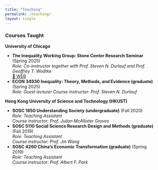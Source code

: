 ```yaml
---
title: "Teaching"
permalink: /teaching/
layout: single
---
```


### Courses Taught

**University of Chicago**
*   **The Inequality Working Group: Stone Center Research Seminar** (Spring 2025)  
    *Role: Co-instructor together with Prof. Steven N. Durlauf and Prof. Geoffrey T. Wodtke*  
    [🔗 WEB](https://stonecenter.uchicago.edu/the-inequality-working-group-iwg/)
*   **ECON 34930 Inequality: Theory, Methods, and Evidence (graduate)** (Spring 2025)  
    *Role: Guest lecturer*
    *Course instructor: Prof. Steven N. Durlauf*

**Hong Kong University of Science and Technology (HKUST)**
*   **SOSC 1850 Understanding Society (undergraduate)** (Fall 2020)  
    *Role: Teaching Assistant*  
    *Course instructor: Prof. Julian McAllister Groves*
*   **SOSC 5110 Social Science Research Design and Methods (graduate)** (Fall 2019)  
    *Role: Teaching Assistant*  
    *Course instructor: Prof. Jin Wang*
*   **SOSC 4260 China’s Economic Transformation (graduate)** (Spring 2019)  
    *Role: Teaching Assistant*  
    *Course instructor: Prof. Albert F. Park*
